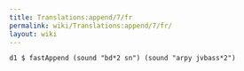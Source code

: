 ```yaml
---
title: Translations:append/7/fr
permalink: wiki/Translations:append/7/fr/
layout: wiki
---
```


    d1 $ fastAppend (sound "bd*2 sn") (sound "arpy jvbass*2")
